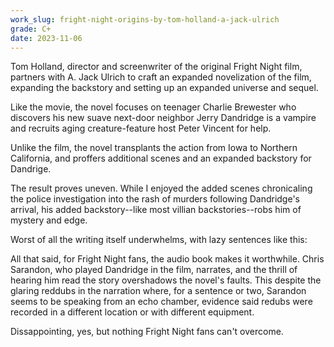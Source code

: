 ```yaml
---
work_slug: fright-night-origins-by-tom-holland-a-jack-ulrich
grade: C+
date: 2023-11-06
---
```


Tom Holland, director and screenwriter of the original Fright Night film, partners with A. Jack Ulrich to craft an expanded novelization of the film, expanding the backstory and setting up an expanded universe and sequel.

Like the movie, the novel focuses on teenager Charlie Brewester who discovers his new suave next-door neighbor Jerry Dandridge is a vampire and recruits aging creature-feature host Peter Vincent for help.

Unlike the film, the novel transplants the action from Iowa to Northern California, and proffers additional scenes and an expanded backstory for Dandrige.

The result proves uneven. While I enjoyed the added scenes chronicaling the police investigation into the rash of murders following Dandridge's arrival, his added backstory--like most villian backstories--robs him of mystery and edge.

Worst of all the writing itself underwhelms, with lazy sentences like this:

All that said, for Fright Night fans, the audio book makes it worthwhile. Chris Sarandon, who played Dandridge in the film, narrates, and the thrill of hearing him read the story overshadows the novel's faults. This despite the glaring reddubs in the narration where, for a sentence or two, Sarandon seems to be speaking from an echo chamber, evidence said redubs were recorded in a different location or with different equipment.

Dissappointing, yes, but nothing Fright Night fans can't overcome.
